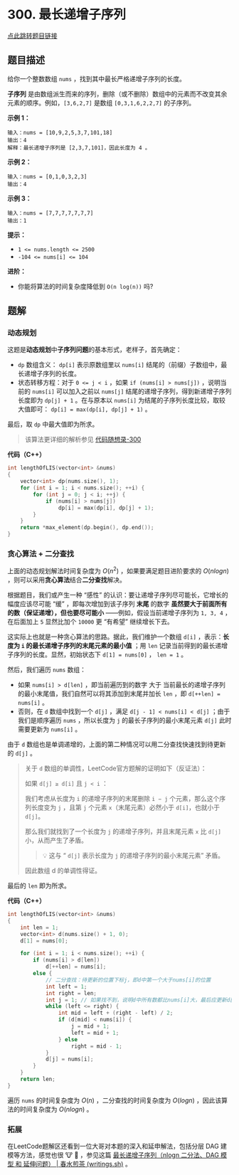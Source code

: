 # 300. 最长递增子序列

[点此跳转题目链接](https://leetcode.cn/problems/longest-increasing-subsequence/description/)

## 题目描述

给你一个整数数组 `nums` ，找到其中最长严格递增子序列的长度。

**子序列** 是由数组派生而来的序列，删除（或不删除）数组中的元素而不改变其余元素的顺序。例如，`[3,6,2,7]` 是数组 `[0,3,1,6,2,2,7]` 的子序列。



**示例 1：**

```
输入：nums = [10,9,2,5,3,7,101,18]
输出：4
解释：最长递增子序列是 [2,3,7,101]，因此长度为 4 。
```

**示例 2：**

```
输入：nums = [0,1,0,3,2,3]
输出：4
```

**示例 3：**

```
输入：nums = [7,7,7,7,7,7,7]
输出：1
```

 

**提示：**

- `1 <= nums.length <= 2500`
- `-104 <= nums[i] <= 104`

 

**进阶：**

- 你能将算法的时间复杂度降低到 `O(n log(n))` 吗?



## 题解

### 动态规划

这题是**动态规划**中**子序列问题**的基本形式，老样子，首先确定：

- `dp` 数组含义： `dp[i]` 表示原数组里以 `nums[i]` 结尾的（前缀）子数组中，最长递增子序列的长度。
- 状态转移方程：对于 `0 <= j < i` ，如果 `if (nums[i] > nums[j])` ，说明当前的 `nums[i]` 可以加入之前以 `nums[j]` 结尾的递增子序列，得到新递增子序列长度即为 `dp[j] + 1` 。在与原本以 `nums[i]` 为结尾的子序列长度比较，取较大值即可： `dp[i] = max(dp[i], dp[j] + 1)` 。

最后，取 `dp` 中最大值即为所求。

> 该算法更详细的解析参见 [代码随想录-300](https://programmercarl.com/0300.最长上升子序列.html#思路) 

**代码（C++）**

```cpp
int lengthOfLIS(vector<int> &nums)
{
    vector<int> dp(nums.size(), 1);
    for (int i = 1; i < nums.size(); ++i) {
        for (int j = 0; j < i; ++j) {
            if (nums[i] > nums[j])
                dp[i] = max(dp[i], dp[j] + 1);
        }
    }
    return *max_element(dp.begin(), dp.end());
}
```

### 贪心算法 + 二分查找

上面的动态规划解法时间复杂度为 $O(n^2)$ ，如果要满足题目进阶要求的 $O(n log{n})$ ，则可以采用**贪心算法**结合**二分查找**解决。

根据题目，我们或产生一种 “感性” 的认识：要让递增子序列尽可能长，它增长的幅度应该尽可能 “缓” ，即每次增加到该子序列 **末尾** 的数字 **虽然要大于前面所有的数（保证递增），但也要尽可能小** ——例如，假设当前递增子序列为 `1, 3, 4` ，在后面加上 `5` 显然比加个 `10000` 更 “有希望” 继续增长下去。

这实际上也就是一种贪心算法的思路。据此，我们维护一个数组 `d[i]` ，表示：**长度为 `i` 的最长递增子序列的末尾元素的最小值** ；用 `len` 记录当前得到的最长递增子序列的长度。显然，初始状态下 `d[1] = nums[0]` ， `len = 1` 。

然后，我们遍历 `nums` 数组：

- 如果 `nums[i] > d[len]` ，即当前遍历到的数字 大于 当前最长的递增子序列的最小末尾值，我们自然可以将其添加到末尾并加长 `len` ，即 `d[++len] = nums[i]` 。
- 否则，在 `d` 数组中找到一个 `d[j]` ，满足 `d[j - 1] < nums[i] < d[j]` ；由于我们是顺序遍历 `nums` ，所以长度为 `j` 的最长子序列的最小末尾元素 `d[j]` 此时需要更新为 `nums[i]` 。

由于 `d` 数组也是单调递增的，上面的第二种情况可以用二分查找快速找到待更新的 `d[j]` 。

> 关于 `d` 数组的单调性，LeetCode官方题解的证明如下（反证法）：
>
> 如果 `d[j] ≥ d[i]` 且 `j < i` ：
>
> 我们考虑从长度为 `i` 的递增子序列的末尾删除 `i − j` 个元素，那么这个序列长度变为 `j` ，且第 `j` 个元素 `x`（末尾元素）必然小于 `d[i]`，也就小于 `d[j]`。
>
> 那么我们就找到了一个长度为 `j` 的递增子序列，并且末尾元素 `x` 比 `d[j]` 小，从而产生了矛盾。
>
> > :bulb: 这与 “ `d[j]` 表示长度为 `j` 的递增子序列的最小末尾元素” 矛盾。
>
> 因此数组 d 的单调性得证。

最后的 `len` 即为所求。

**代码（C++）**

```cpp
int lengthOfLIS(vector<int> &nums)
{
    int len = 1;
    vector<int> d(nums.size() + 1, 0);
    d[1] = nums[0];

    for (int i = 1; i < nums.size(); ++i) {
        if (nums[i] > d[len]) 
            d[++len] = nums[i];
        else {
            // 二分查找：待更新的位置下标j，即d中第一个大于nums[i]的位置
            int left = 1;
            int right = len;
            int j = 1; // 如果找不到，说明d中所有数都比nums[i]大，最后应更新d[1]
            while (left <= right) {
                int mid = left + (right - left) / 2;
                if (d[mid] < nums[i]) {
                    j = mid + 1;
                    left = mid + 1;
                } else 
                    right = mid - 1;
            }
            d[j] = nums[i];
        }
    }
    return len;
}
```

遍历 `nums` 的时间复杂度为 $O(n)$ ，二分查找的时间复杂度为 $O(logn)$ ，因此该算法的时间复杂度为 $O(nlogn)$ 。

### 拓展

在LeetCode题解区还看到一位大哥对本题的深入和延申解法，包括分层 DAG 建模等方法，感觉也很 :cow: :beer: ，参见这篇 [最长递增子序列（nlogn 二分法、DAG 模型 和 延伸问题） | 春水煎茶 (writings.sh)](https://writings.sh/post/longest-increasing-subsequence-revisited#spsr-box) 。